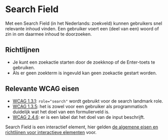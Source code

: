 # Search Field

Met een Search Field (in het Nederlands: zoekveld) kunnen gebruikers snel relevante inhoud vinden. Een gebruiker voert een (deel van een) woord of zin in om daarmee inhoud te doorzoeken.

## Richtlijnen

- Je kunt een zoekactie starten door de zoekknop of de Enter-toets te gebruiken.
- Als er geen zoekterm is ingevuld kan geen zoekactie gestart worden.

## Relevante WCAG eisen

- [WCAG 1.3.1](https://www.w3.org/TR/WCAG22/#info-and-relationships): `role="search"` wordt gebruikt voor de search landmark role.
- [WCAG 1.3.5](https://www.w3.org/TR/WCAG22/#identify-input-purpose): het is zowel voor een gebruiker als programmatisch duidelijk wat het doel van een formulierveld is.
- [WCAG 2.4.6](https://www.w3.org/TR/WCAG22/#headings-and-labels): er is een label dat het doel van de input beschrijft.

Search Field is een interactief element, hier gelden [de algemene eisen en richtlijnen voor interactieve elementen](https://amsterdam.github.io/design-system/?path=/docs/docs-designrichtlijnen-interactieve-elementen--docs) voor.

